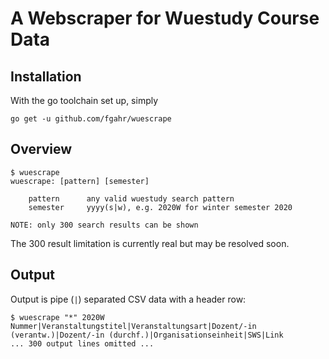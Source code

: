 # A Webscraper for Wuestudy Course Data

## Installation

With the go toolchain set up, simply

```text
go get -u github.com/fgahr/wuescrape
```

## Overview

```text
$ wuescrape
wuescrape: [pattern] [semester]

    pattern      any valid wuestudy search pattern
    semester     yyyy(s|w), e.g. 2020W for winter semester 2020

NOTE: only 300 search results can be shown
```

The 300 result limitation is currently real but may be resolved soon.

## Output

Output is pipe (`|`) separated CSV data with a header row:

```text
$ wuescrape "*" 2020W
Nummer|Veranstaltungstitel|Veranstaltungsart|Dozent/-in (verantw.)|Dozent/-in (durchf.)|Organisationseinheit|SWS|Link
... 300 output lines omitted ...
```
